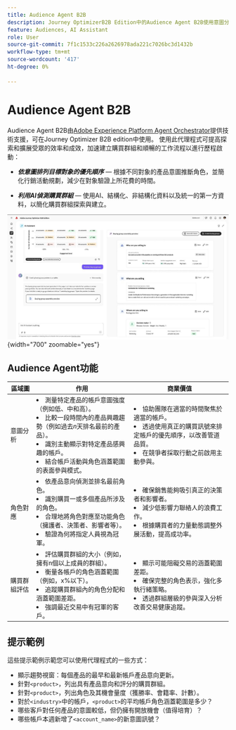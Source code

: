 ```yaml
---
title: Audience Agent B2B
description: Journey OptimizerB2B Edition中的Audience Agent B2B使用意圖分析和角色對應來建立購買群組，並加速B2B行銷工作流程。
feature: Audiences, AI Assistant
role: User
source-git-commit: 7f1c1533c226a2626978ada221c7026bc3d1432b
workflow-type: tm+mt
source-wordcount: '417'
ht-degree: 0%

---
```


# Audience Agent B2B

Audience Agent B2B由[Adobe Experience Platform Agent Orchestrator](https://experienceleague.adobe.com/zh-hant/docs/experience-cloud-ai/experience-cloud-ai/agents/agent-orchestrator)提供技術支援，可在Journey Optimizer B2B edition中使用。 使用此代理程式可提高探索和擴展受眾的效率和成效，加速建立購買群組和順暢的工作流程以進行歷程啟動：

* **_依意圖排列目標對象的優先順序_** — 根據不同對象的產品意圖推斷角色，並簡化行銷活動規劃，減少在對象驗證上所花費的時間。

* **_利用AI偵測購買群組_** — 使用AI、結構化、非結構化資料以及統一的第一方資料，以簡化購買群組探索與建立。

![Audience Agent B2B處於全頁模式](./assets/audience-agent-full.png){width="700" zoomable="yes"}

## Audience Agent功能

| 區域圖 | 作用 | 商業價值 |
| ---- | ------------ | -------------- |
| 意圖分析 | <li> 測量特定產品的帳戶意圖強度（例如低、中和高）。 <li>比較一段時間內的產品興趣趨勢（例如過去&#x200B;_n_&#x200B;天排名最前的產品）。 <li>識別主動顯示對特定產品感興趣的帳戶。 <li>結合帳戶活動與角色涵蓋範圍的表面參與模式。 | <li>協助團隊在適當的時間聚焦於適當的帳戶。 <li>透過使用真正的購買訊號來排定帳戶的優先順序，以改善管道品質。 <li>在競爭者採取行動之前啟用主動參與。 |
| 角色對應 | <li>依產品意向偵測並排名最前角色。 <li>識別購買一或多個產品所涉及的角色。 <li>合理地將角色對應至功能角色（擁護者、決策者、影響者等）。 <li>驗證為何將指定人員視為冠軍。 | <li>確保銷售能夠吸引真正的決策者和影響者。 <li>減少低影響力聯絡人的浪費工作。 <li>根據購買者的力量動態調整外展活動，提高成功率。 |
| 購買群組評估 | <li>評估購買群組的大小（例如，擁有n個以上成員的群組）。 <li>衡量各帳戶的角色涵蓋範圍（例如，x%以下）。 <li>追蹤購買群組內的角色分配和涵蓋範圍差距。 <li>強調最近交易中有冠軍的客戶。 | <li>顯示可能阻礙交易的涵蓋範圍差距。 <li>確保完整的角色表示，強化多執行緒策略。 <li>透過群組層級的參與深入分析改善交易健康追蹤。 |

## 提示範例

這些提示範例示範您可以使用代理程式的一些方式：

* 顯示趨勢視窗：每個產品的最早和最新帳戶產品意向更新。
* 針對`<product>`，列出具有產品意向和評分的購買群組。
* 針對`<product>`，列出角色及其機會量度（獲勝率、會籍率、計數）。
* 對於`<industry>`中的帳戶，`<product>`的平均帳戶角色涵蓋範圍是多少？
* 哪些客戶對任何產品的意圖較低，但仍擁有開放機會（值得培育）？
* 哪些帳戶本週新增了`<account_name>`的新意圖訊號？

